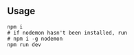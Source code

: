 ## Usage
    npm i
    # if nodemon hasn't been installed, run 
    # npm i -g nodemon
    npm run dev